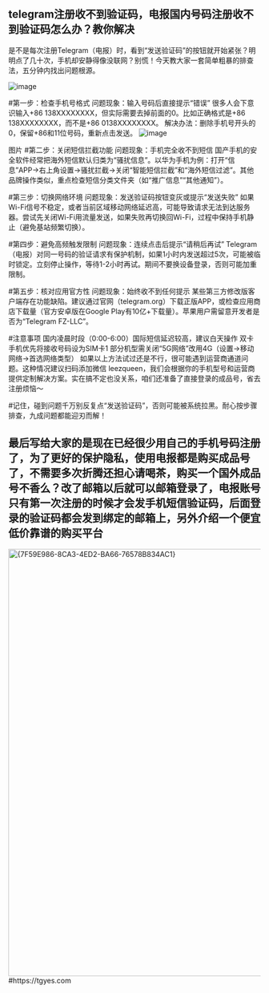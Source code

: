 ## telegram注册收不到验证码，电报国内号码注册收不到验证码怎么办？教你解决
是不是每次注册Telegram（电报）时，看到“发送验证码”的按钮就开始紧张？明明点了几十次，手机却安静得像没联网？别慌！今天教大家一套简单粗暴的排查法，五分钟内找出问题根源。

![image](https://github.com/user-attachments/assets/79f17013-b99a-45df-9c96-75a4ec6b126a)

#第一步：检查手机号格式 
问题现象：输入号码后直接提示“错误”
很多人会下意识输入+86 138XXXXXXXX，但实际需要去掉前面的0。比如正确格式是+86 138XXXXXXXX，而不是+86 0138XXXXXXXX。
解决办法：删除手机号开头的0，保留+86和11位号码，重新点击发送。
![image](https://github.com/user-attachments/assets/000dc528-fb9e-4932-9d39-8bfbd887eb9e)

图片
#第二步：关闭短信拦截功能 
问题现象：手机完全收不到短信
国产手机的安全软件经常把海外短信默认归类为“骚扰信息”。以华为手机为例：打开“信息”APP→右上角设置→骚扰拦截→关闭“智能短信拦截”和“海外短信过滤”。其他品牌操作类似，重点检查短信分类文件夹（如“推广信息”“其他通知”）。

#第三步：切换网络环境 
问题现象：发送验证码按钮变灰或提示“发送失败”
如果Wi-Fi信号不稳定，或者当前区域移动网络延迟高，可能导致请求无法到达服务器。尝试先关闭Wi-Fi用流量发送，如果失败再切换回Wi-Fi，过程中保持手机静止（避免基站频繁切换）。

#第四步：避免高频触发限制 
问题现象：连续点击后提示“请稍后再试”
Telegram（电报）对同一号码的验证请求有保护机制，如果1小时内发送超过5次，可能被临时锁定。立刻停止操作，等待1-2小时再试。期间不要换设备登录，否则可能加重限制。

#第五步：核对应用官方性 
问题现象：始终收不到任何提示
某些第三方修改版客户端存在功能缺陷。建议通过官网（telegram.org）下载正版APP，或检查应用商店下载量（官方安卓版在Google Play有10亿+下载量）。苹果用户需留意开发者是否为“Telegram FZ-LLC”。

#注意事项 
国内凌晨时段（0:00-6:00）国际短信延迟较高，建议白天操作 
双卡手机优先将接收号码设为SIM卡1 
部分机型需关闭“5G网络”改用4G（设置→移动网络→首选网络类型）
如果以上方法试过还是不行，很可能遇到运营商通道问题。这种情况建议扫码添加微信 leezqueen，我们会根据你的手机型号和运营商提供定制解决方案。实在搞不定也没关系，咱们还准备了直接登录的成品号，省去注册烦恼～ 

#记住，碰到问题千万别反复点“发送验证码”，否则可能被系统拉黑。耐心按步骤排查，九成问题都能迎刃而解！

## 最后写给大家的是现在已经很少用自己的手机号码注册了，为了更好的保护隐私，使用电报都是购买成品号了，不需要多次折腾还担心请喝茶，购买一个国外成品号不香么？改了邮箱以后就可以邮箱登录了，电报账号只有第一次注册的时候才会发手机短信验证码，后面登录的验证码都会发到绑定的邮箱上，另外介绍一个便宜低价靠谱的购买平台
<img width="853" alt="{7F59E986-8CA3-4ED2-BA66-76578B834AC1}" src="https://github.com/user-attachments/assets/9427c8e9-a2ef-4732-9b51-75b7f70243d6" />
#https://tgyes.com

